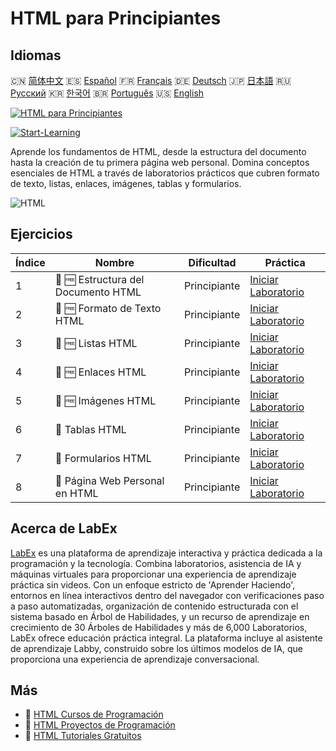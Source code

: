 # HTML para Principiantes

## Idiomas

🇨🇳 [简体中文](README_zh.md) 🇪🇸 [Español](README_es.md) 🇫🇷 [Français](README_fr.md) 🇩🇪 [Deutsch](README_de.md) 🇯🇵 [日本語](README_ja.md) 🇷🇺 [Русский](README_ru.md) 🇰🇷 [한국어](README_ko.md) 🇧🇷 [Português](README_pt.md) 🇺🇸 [English](README.md) 

[![HTML para Principiantes](https://cover-creator.labex.io/html-for-beginners.png?lang=es)](https://labex.io/es/courses/html-for-beginners)

[![Start-Learning](https://img.shields.io/badge/Start-Learning-whitesmoke?style=for-the-badge)](https://labex.io/es/courses/html-for-beginners)

Aprende los fundamentos de HTML, desde la estructura del documento hasta la creación de tu primera página web personal. Domina conceptos esenciales de HTML a través de laboratorios prácticos que cubren formato de texto, listas, enlaces, imágenes, tablas y formularios.

![HTML](https://img.shields.io/badge/HTML-whitesmoke?style=for-the-badge&logo=html)


## Ejercicios

|   Índice | Nombre                              | Dificultad   | Práctica                                                                                                                                 |
|----------|-------------------------------------|--------------|------------------------------------------------------------------------------------------------------------------------------------------|
|        1 | 🧩 🆓 Estructura del Documento HTML | Principiante | <a target='_blank' href='https://labex.io/es/labs/html-html-document-structure-597898?course=html-for-beginners'>Iniciar Laboratorio</a> |
|        2 | 🧩 🆓 Formato de Texto HTML         | Principiante | <a target='_blank' href='https://labex.io/es/labs/html-html-text-formatting-597904?course=html-for-beginners'>Iniciar Laboratorio</a>    |
|        3 | 🧩 🆓 Listas HTML                   | Principiante | <a target='_blank' href='https://labex.io/es/labs/html-html-lists-597902?course=html-for-beginners'>Iniciar Laboratorio</a>              |
|        4 | 🧩 🆓 Enlaces HTML                  | Principiante | <a target='_blank' href='https://labex.io/es/labs/html-html-links-597901?course=html-for-beginners'>Iniciar Laboratorio</a>              |
|        5 | 🧩 🆓 Imágenes HTML                 | Principiante | <a target='_blank' href='https://labex.io/es/labs/html-html-images-597900?course=html-for-beginners'>Iniciar Laboratorio</a>             |
|        6 | 🧩  Tablas HTML                     | Principiante | <a target='_blank' href='https://labex.io/es/labs/html-html-tables-597903?course=html-for-beginners'>Iniciar Laboratorio</a>             |
|        7 | 🧩  Formularios HTML                | Principiante | <a target='_blank' href='https://labex.io/es/labs/html-html-forms-597899?course=html-for-beginners'>Iniciar Laboratorio</a>              |
|        8 | 🧩  Página Web Personal en HTML     | Principiante | <a target='_blank' href='https://labex.io/es/labs/html-html-personal-webpage-597905?course=html-for-beginners'>Iniciar Laboratorio</a>   |

## Acerca de LabEx

[LabEx](https://labex.io) es una plataforma de aprendizaje interactiva y práctica dedicada a la programación y la tecnología. Combina laboratorios, asistencia de IA y máquinas virtuales para proporcionar una experiencia de aprendizaje práctica sin videos. Con un enfoque estricto de 'Aprender Haciendo', entornos en línea interactivos dentro del navegador con verificaciones paso a paso automatizadas, organización de contenido estructurada con el sistema basado en Árbol de Habilidades, y un recurso de aprendizaje en crecimiento de 30 Árboles de Habilidades y más de 6,000 Laboratorios, LabEx ofrece educación práctica integral. La plataforma incluye al asistente de aprendizaje Labby, construido sobre los últimos modelos de IA, que proporciona una experiencia de aprendizaje conversacional.

## Más

- 🔗 [HTML Cursos de Programación](https://github.com/labex-labs/awesome-programming-courses)
- 🔗 [HTML Proyectos de Programación](https://github.com/labex-labs/awesome-programming-projects)
- 🔗 [HTML Tutoriales Gratuitos](https://github.com/labex-labs/html-free-tutorials)

